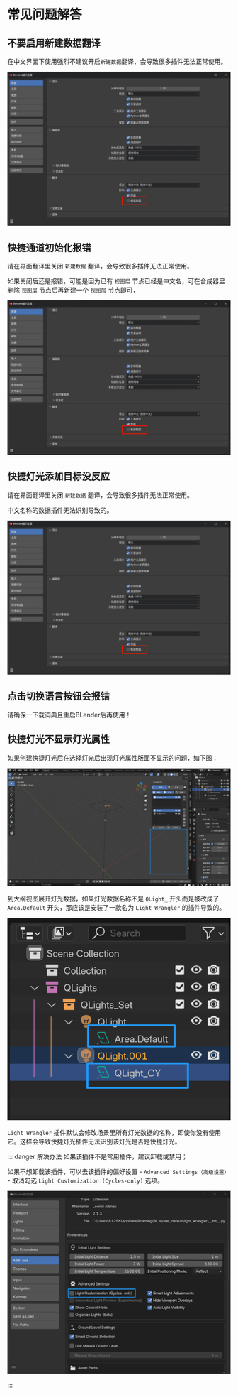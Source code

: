 # 常见问题解答

## 不要启用新建数据翻译
在中文界面下使用强烈不建议开启`新建数据`翻译，会导致很多插件无法正常使用。

![alt text](pic/Newdata.png)

## 快捷通道初始化报错

请在界面翻译里关闭 `新建数据` 翻译，会导致很多插件无法正常使用。

如果关闭后还是报错，可能是因为已有 `视图层` 节点已经是中文名，可在合成器里删除 `视图层` 节点后再新建一个 `视图层` 节点即可，

![alt text](pic/Newdata.png)

## 快捷灯光添加目标没反应

请在界面翻译里关闭 `新建数据` 翻译，会导致很多插件无法正常使用。

中文名称的数据插件无法识别导致的。

![alt text](pic/Newdata.png)

## 点击切换语言按钮会报错

请确保一下载词典且重启BLender后再使用！

## 快捷灯光不显示灯光属性

如果创建快捷灯光后在选择灯光后出现灯光属性版面不显示的问题，如下图：

![alt text](pic/faq_001.png)

到大纲视图展开灯光数据，如果灯光数据名称不是 `QLight_` 开头而是被改成了 `Area.Default` 开头，那应该是安装了一款名为 `Light Wrangler` 的插件导致的。

![alt text](pic/faq_002.png)

`Light Wrangler` 插件默认会修改场景里所有灯光数据的名称，即使你没有使用它。这样会导致快捷灯光插件无法识别该灯光是否是快捷灯光。

::: danger 解决办法
如果该插件不是常用插件，建议卸载或禁用；

如果不想卸载该插件，可以去该插件的偏好设置 - `Advanced Settings（高级设置）` - 取消勾选 `Light Customization (Cycles-only)` 选项。

![alt text](pic/faq_003.png)

:::


